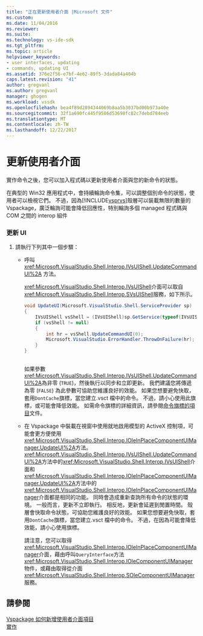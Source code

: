 ```yaml
---
title: "正在更新使用者介面 |Microsoft 文件"
ms.custom: 
ms.date: 11/04/2016
ms.reviewer: 
ms.suite: 
ms.technology: vs-ide-sdk
ms.tgt_pltfrm: 
ms.topic: article
helpviewer_keywords:
- user interfaces, updating
- commands, updating UI
ms.assetid: 376e2f56-e7bf-4e62-89f5-3dada84a404b
caps.latest.revision: "41"
author: gregvanl
ms.author: gregvanl
manager: ghogen
ms.workload: vssdk
ms.openlocfilehash: bea4f89d2894344069b8aa5b3037bd00b973a40e
ms.sourcegitcommit: 32f1a690fc445f9586d53698fc82c7debd784eeb
ms.translationtype: MT
ms.contentlocale: zh-TW
ms.lasthandoff: 12/22/2017
---
```

# <a name="updating-the-user-interface"></a>更新使用者介面
實作命令之後，您可以加入程式碼以更新使用者介面與您的新命令的狀態。  
  
 在典型的 Win32 應用程式中，會持續輪詢命令集，可以調整個別命令的狀態，使用者可以檢視它們。 不過，因為[!INCLUDE[vsprvs](../code-quality/includes/vsprvs_md.md)]殼層可以裝載無限的數量的 Vspackage，廣泛輪詢可能會降低回應性，特別輪詢多個 managed 程式碼與 COM 之間的 interop 組件  
  
### <a name="to-update-the-ui"></a>更新 UI  
  
1.  請執行下列其中一個步驟：  
  
    -   呼叫 <xref:Microsoft.VisualStudio.Shell.Interop.IVsUIShell.UpdateCommandUI%2A> 方法。  
  
         <xref:Microsoft.VisualStudio.Shell.Interop.IVsUIShell>介面可以取自<xref:Microsoft.VisualStudio.Shell.Interop.SVsUIShell>服務，如下所示。  
  
        ```csharp  
        void UpdateUI(Microsoft.VisualStudio.Shell.ServiceProvider sp)  
        {  
            IVsUIShell vsShell = (IVsUIShell)sp.GetService(typeof(IVsUIShell));  
            if (vsShell != null)  
            {  
                int hr = vsShell.UpdateCommandUI(0);  
                Microsoft.VisualStudio.ErrorHandler.ThrowOnFailure(hr);  
            }  
        }  
  
        ```  
  
         如果參數<xref:Microsoft.VisualStudio.Shell.Interop.IVsUIShell.UpdateCommandUI%2A>為非零 (`TRUE`)，然後執行以同步和立即更新。 我們建議您將傳遞為零 (`FALSE`) 為此參數可協助您維護良好的效能。 如果您想要避免快取，套用`DontCache`旗標，當您建立.vsct 檔中的命令。 不過，請小心使用此旗標，或可能會降低效能。 如需命令旗標的詳細資訊，請參閱[命令旗標的項目](../extensibility/command-flag-element.md)文件。  
  
    -   在 Vspackage 中裝載在視窗中使用就地啟用模型的 ActiveX 控制項，可能會更方便使用<xref:Microsoft.VisualStudio.Shell.Interop.IOleInPlaceComponentUIManager.UpdateUI%2A>方法。 <xref:Microsoft.VisualStudio.Shell.Interop.IVsUIShell.UpdateCommandUI%2A>方法中的<xref:Microsoft.VisualStudio.Shell.Interop.IVsUIShell>介面和<xref:Microsoft.VisualStudio.Shell.Interop.IOleInPlaceComponentUIManager.UpdateUI%2A>方法中的<xref:Microsoft.VisualStudio.Shell.Interop.IOleInPlaceComponentUIManager>介面都是相同的功能。 同時會造成重新查詢所有命令的狀態的環境。 一般而言，更新不立即執行。 相反地，更新會延遲到閒置時間。 殼層會快取命令狀態，可協助您維護良好的效能。 如果您想要避免快取，套用`DontCache`旗標，當您建立.vsct 檔中的命令。 不過，在因為可能會降低效能，請小心使用旗標。  
  
         請注意，您可以取得<xref:Microsoft.VisualStudio.Shell.Interop.IOleInPlaceComponentUIManager>介面，藉由呼叫`QueryInterface`方法<xref:Microsoft.VisualStudio.Shell.Interop.IOleComponentUIManager>物件，或藉由取得從介面<xref:Microsoft.VisualStudio.Shell.Interop.SOleComponentUIManager>服務。  
  
## <a name="see-also"></a>請參閱  
 [Vspackage 如何新增使用者介面項目](../extensibility/internals/how-vspackages-add-user-interface-elements.md)   
 [實作](../extensibility/internals/command-implementation.md)